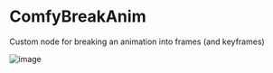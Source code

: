 # ComfyBreakAnim
Custom node for breaking an animation into frames (and keyframes)

![image](https://github.com/LonicaMewinsky/ComfyBreakAnim/assets/93007558/233b85f3-5405-49a6-acd9-51341245cfa9)
